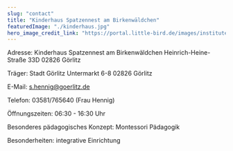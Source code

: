 ```yaml
---
slug: "contact"
title: "Kinderhaus Spatzennest am Birkenwäldchen"
featuredImage: "./kinderhaus.jpg"
hero_image_credit_link: "https://portal.little-bird.de/images/instituteProfile/full/18AB28E7-5B8E-492F-A7F4-1D438C6FFABB.jpg"
---
```


Adresse:                            Kinderhaus Spatzennest am Birkenwäldchen 
                                    Heinrich-Heine-Straße 33D 
                                    02826 Görlitz

Träger:                             Stadt Görlitz 
                                    Untermarkt 6-8 
                                    02826 Görlitz

E-Mail:	                            s.hennig@goerlitz.de

Telefon:	                        03581/765640 (Frau Hennig)

Öffnungszeiten:	                    06:30 - 16:30 Uhr

Besonderes pädagogisches Konzept: 	Montessori Pädagogik

Besonderheiten: 	                integrative Einrichtung